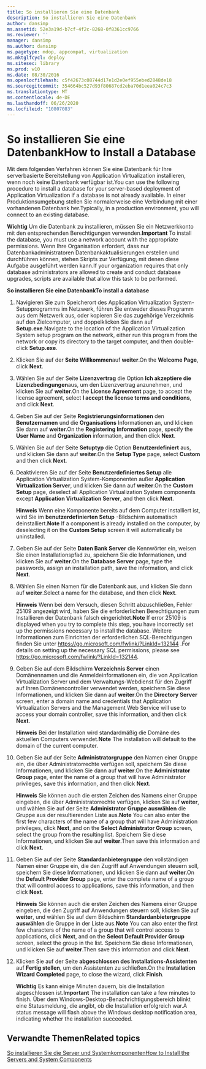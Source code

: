 ```yaml
---
title: So installieren Sie eine Datenbank
description: So installieren Sie eine Datenbank
author: dansimp
ms.assetid: 52e3a19d-b7cf-4f2c-8268-0f8361cc9766
ms.reviewer: ''
manager: dansimp
ms.author: dansimp
ms.pagetype: mdop, appcompat, virtualization
ms.mktglfcycl: deploy
ms.sitesec: library
ms.prod: w10
ms.date: 08/30/2016
ms.openlocfilehash: c5f42673c08744d17e1d2e0ef955ebed2848de18
ms.sourcegitcommit: 354664bc527d93f80687cd2eba70d1eea024c7c3
ms.translationtype: MT
ms.contentlocale: de-DE
ms.lasthandoff: 06/26/2020
ms.locfileid: "10807083"
---
```

# <span data-ttu-id="1cdfc-103">So installieren Sie eine Datenbank</span><span class="sxs-lookup"><span data-stu-id="1cdfc-103">How to Install a Database</span></span>


<span data-ttu-id="1cdfc-104">Mit dem folgenden Verfahren können Sie eine Datenbank für Ihre serverbasierte Bereitstellung von Application Virtualization installieren, wenn noch keine Datenbank verfügbar ist.</span><span class="sxs-lookup"><span data-stu-id="1cdfc-104">You can use the following procedure to install a database for your server-based deployment of Application Virtualization if a database is not already available.</span></span> <span data-ttu-id="1cdfc-105">In einer Produktionsumgebung stellen Sie normalerweise eine Verbindung mit einer vorhandenen Datenbank her.</span><span class="sxs-lookup"><span data-stu-id="1cdfc-105">Typically, in a production environment, you will connect to an existing database.</span></span>

<span data-ttu-id="1cdfc-106">**Wichtig**  Um die Datenbank zu installieren, müssen Sie ein Netzwerkkonto mit den entsprechenden Berechtigungen verwenden.</span><span class="sxs-lookup"><span data-stu-id="1cdfc-106">**Important** To install the database, you must use a network account with the appropriate permissions.</span></span> <span data-ttu-id="1cdfc-107">Wenn Ihre Organisation erfordert, dass nur Datenbankadministratoren Datenbankaktualisierungen erstellen und durchführen können, stehen Skripts zur Verfügung, mit denen diese Aufgabe ausgeführt werden kann.</span><span class="sxs-lookup"><span data-stu-id="1cdfc-107">If your organization requires that only database administrators are allowed to create and conduct database upgrades, scripts are available that allow this task to be performed.</span></span>

 

**<span data-ttu-id="1cdfc-108">So installieren Sie eine Datenbank</span><span class="sxs-lookup"><span data-stu-id="1cdfc-108">To install a database</span></span>**

1.  <span data-ttu-id="1cdfc-109">Navigieren Sie zum Speicherort des Application Virtualization System-Setupprogramms im Netzwerk, führen Sie entweder dieses Programm aus dem Netzwerk aus, oder kopieren Sie das zugehörige Verzeichnis auf den Zielcomputer, und doppelklicken Sie dann auf **Setup.exe**.</span><span class="sxs-lookup"><span data-stu-id="1cdfc-109">Navigate to the location of the Application Virtualization System setup program on the network, either run this program from the network or copy its directory to the target computer, and then double-click **Setup.exe**.</span></span>

2.  <span data-ttu-id="1cdfc-110">Klicken Sie auf der **Seite Willkommen**auf **weiter**.</span><span class="sxs-lookup"><span data-stu-id="1cdfc-110">On the **Welcome Page**, click **Next**.</span></span>

3.  <span data-ttu-id="1cdfc-111">Wählen Sie auf der Seite **Lizenzvertrag** die Option **Ich akzeptiere die Lizenzbedingungen**aus, um den Lizenzvertrag anzunehmen, und klicken Sie auf **weiter**.</span><span class="sxs-lookup"><span data-stu-id="1cdfc-111">On the **License Agreement** page, to accept the license agreement, select **I accept the license terms and conditions**, and click **Next**.</span></span>

4.  <span data-ttu-id="1cdfc-112">Geben Sie auf der Seite **Registrierungsinformationen** den **Benutzernamen** und die **Organisations** Informationen an, und klicken Sie dann auf **weiter**.</span><span class="sxs-lookup"><span data-stu-id="1cdfc-112">On the **Registering Information** page, specify the **User Name** and **Organization** information, and then click **Next**.</span></span>

5.  <span data-ttu-id="1cdfc-113">Wählen Sie auf der Seite **Setuptyp** die Option **Benutzerdefiniert** aus, und klicken Sie dann auf **weiter**.</span><span class="sxs-lookup"><span data-stu-id="1cdfc-113">On the **Setup Type** page, select **Custom** and then click **Next**.</span></span>

6.  <span data-ttu-id="1cdfc-114">Deaktivieren Sie auf der Seite **Benutzerdefiniertes Setup** alle Application Virtualization System-Komponenten außer **Application Virtualization Server**, und klicken Sie dann auf **weiter**.</span><span class="sxs-lookup"><span data-stu-id="1cdfc-114">On the **Custom Setup** page, deselect all Application Virtualization System components except **Application Virtualization Server**, and then click **Next**.</span></span>

    <span data-ttu-id="1cdfc-115">**Hinweis**  Wenn eine Komponente bereits auf dem Computer installiert ist, wird Sie im **benutzerdefinierten Setup** -Bildschirm automatisch deinstalliert.</span><span class="sxs-lookup"><span data-stu-id="1cdfc-115">**Note** If a component is already installed on the computer, by deselecting it on the **Custom Setup** screen it will automatically be uninstalled.</span></span>

     

7.  <span data-ttu-id="1cdfc-116">Geben Sie auf der Seite **Daten Bank Server** die Kennwörter ein, weisen Sie einen Installationspfad zu, speichern Sie die Informationen, und klicken Sie auf **weiter**.</span><span class="sxs-lookup"><span data-stu-id="1cdfc-116">On the **Database Server** page, type the passwords, assign an installation path, save the information, and click **Next**.</span></span>

8.  <span data-ttu-id="1cdfc-117">Wählen Sie einen Namen für die Datenbank aus, und klicken Sie dann auf **weiter**.</span><span class="sxs-lookup"><span data-stu-id="1cdfc-117">Select a name for the database, and then click **Next**.</span></span>

    <span data-ttu-id="1cdfc-118">**Hinweis**  Wenn bei dem Versuch, diesen Schritt abzuschließen, Fehler 25109 angezeigt wird, haben Sie die erforderlichen Berechtigungen zum Installieren der Datenbank falsch eingerichtet.</span><span class="sxs-lookup"><span data-stu-id="1cdfc-118">**Note** If error 25109 is displayed when you try to complete this step, you have incorrectly set up the permissions necessary to install the database.</span></span> <span data-ttu-id="1cdfc-119">Weitere Informationen zum Einrichten der erforderlichen SQL-Berechtigungen finden Sie unter <https://go.microsoft.com/fwlink/?LinkId=132144> .</span><span class="sxs-lookup"><span data-stu-id="1cdfc-119">For details on setting up the necessary SQL permissions, please see <https://go.microsoft.com/fwlink/?LinkId=132144>.</span></span>

     

9.  <span data-ttu-id="1cdfc-120">Geben Sie auf dem Bildschirm **Verzeichnis Server** einen Domänennamen und die Anmeldeinformationen ein, die von Application Virtualization Server und dem Verwaltungs-Webdienst für den Zugriff auf Ihren Domänencontroller verwendet werden, speichern Sie diese Informationen, und klicken Sie dann auf **weiter**.</span><span class="sxs-lookup"><span data-stu-id="1cdfc-120">On the **Directory Server** screen, enter a domain name and credentials that Application Virtualization Servers and the Management Web Service will use to access your domain controller, save this information, and then click **Next**.</span></span>

    <span data-ttu-id="1cdfc-121">**Hinweis**  Bei der Installation wird standardmäßig die Domäne des aktuellen Computers verwendet.</span><span class="sxs-lookup"><span data-stu-id="1cdfc-121">**Note** The installation will default to the domain of the current computer.</span></span>

     

10. <span data-ttu-id="1cdfc-122">Geben Sie auf der Seite **Administratorgruppe** den Namen einer Gruppe ein, die über Administratorrechte verfügen soll, speichern Sie diese Informationen, und klicken Sie dann auf **weiter**.</span><span class="sxs-lookup"><span data-stu-id="1cdfc-122">On the **Administrator Group** page, enter the name of a group that will have Administrator privileges, save this information, and then click **Next**.</span></span>

    <span data-ttu-id="1cdfc-123">**Hinweis**  Sie können auch die ersten Zeichen des Namens einer Gruppe eingeben, die über Administratorrechte verfügen, klicken Sie auf **weiter**, und wählen Sie auf der Seite **Administrator Gruppe auswählen** die Gruppe aus der resultierenden Liste aus.</span><span class="sxs-lookup"><span data-stu-id="1cdfc-123">**Note** You can also enter the first few characters of the name of a group that will have Administration privileges, click **Next**, and on the **Select Administrator Group** screen, select the group from the resulting list.</span></span> <span data-ttu-id="1cdfc-124">Speichern Sie diese Informationen, und klicken Sie auf **weiter**.</span><span class="sxs-lookup"><span data-stu-id="1cdfc-124">Then save this information and click **Next**.</span></span>

     

11. <span data-ttu-id="1cdfc-125">Geben Sie auf der Seite **Standardanbietergruppe** den vollständigen Namen einer Gruppe ein, die den Zugriff auf Anwendungen steuern soll, speichern Sie diese Informationen, und klicken Sie dann auf **weiter**.</span><span class="sxs-lookup"><span data-stu-id="1cdfc-125">On the **Default Provider Group** page, enter the complete name of a group that will control access to applications, save this information, and then click **Next**.</span></span>

    <span data-ttu-id="1cdfc-126">**Hinweis**  Sie können auch die ersten Zeichen des Namens einer Gruppe eingeben, die den Zugriff auf Anwendungen steuern soll, klicken Sie auf **weiter**, und wählen Sie auf dem Bildschirm **Standardanbietergruppe auswählen** die Gruppe in der Liste aus.</span><span class="sxs-lookup"><span data-stu-id="1cdfc-126">**Note** You can also enter the first few characters of the name of a group that will control access to applications, click **Next**, and on the **Select Default Provider Group** screen, select the group in the list.</span></span> <span data-ttu-id="1cdfc-127">Speichern Sie diese Informationen, und klicken Sie auf **weiter**.</span><span class="sxs-lookup"><span data-stu-id="1cdfc-127">Then save this information and click **Next**.</span></span>

     

12. <span data-ttu-id="1cdfc-128">Klicken Sie auf der Seite **abgeschlossen des Installations-Assistenten** auf **Fertig stellen**, um den Assistenten zu schließen.</span><span class="sxs-lookup"><span data-stu-id="1cdfc-128">On the **Installation Wizard Completed** page, to close the wizard, click **Finish**.</span></span>

    <span data-ttu-id="1cdfc-129">**Wichtig**  Es kann einige Minuten dauern, bis die Installation abgeschlossen ist.</span><span class="sxs-lookup"><span data-stu-id="1cdfc-129">**Important** The installation can take a few minutes to finish.</span></span> <span data-ttu-id="1cdfc-130">Über dem Windows-Desktop-Benachrichtigungsbereich blinkt eine Statusmeldung, die angibt, ob die Installation erfolgreich war.</span><span class="sxs-lookup"><span data-stu-id="1cdfc-130">A status message will flash above the Windows desktop notification area, indicating whether the installation succeeded.</span></span>

     

## <span data-ttu-id="1cdfc-131">Verwandte Themen</span><span class="sxs-lookup"><span data-stu-id="1cdfc-131">Related topics</span></span>


[<span data-ttu-id="1cdfc-132">So installieren Sie die Server und Systemkomponenten</span><span class="sxs-lookup"><span data-stu-id="1cdfc-132">How to Install the Servers and System Components</span></span>](how-to-install-the-servers-and-system-components.md)

 

 





